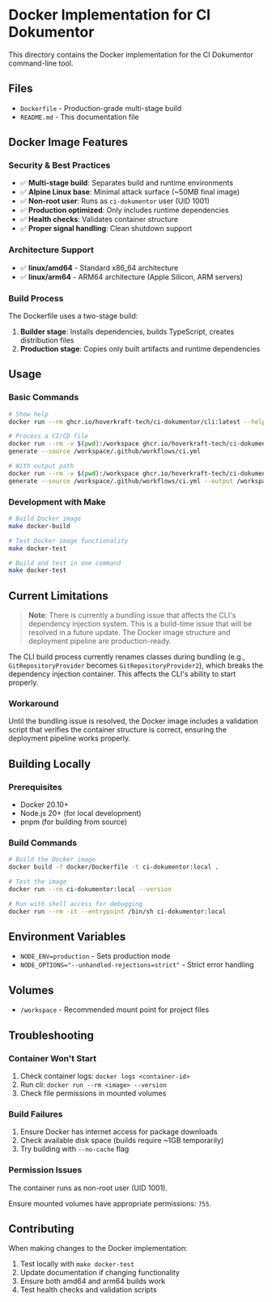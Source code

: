 # Docker Implementation for CI Dokumentor

This directory contains the Docker implementation for the CI Dokumentor command-line tool.

## Files

- `Dockerfile` - Production-grade multi-stage build
- `README.md` - This documentation file

## Docker Image Features

### Security & Best Practices

- ✅ **Multi-stage build**: Separates build and runtime environments
- ✅ **Alpine Linux base**: Minimal attack surface (~50MB final image)
- ✅ **Non-root user**: Runs as `ci-dokumentor` user (UID 1001)
- ✅ **Production optimized**: Only includes runtime dependencies
- ✅ **Health checks**: Validates container structure
- ✅ **Proper signal handling**: Clean shutdown support

### Architecture Support

- ✅ **linux/amd64** - Standard x86_64 architecture
- ✅ **linux/arm64** - ARM64 architecture (Apple Silicon, ARM servers)

### Build Process

The Dockerfile uses a two-stage build:

1. **Builder stage**: Installs dependencies, builds TypeScript, creates distribution files
2. **Production stage**: Copies only built artifacts and runtime dependencies

## Usage

### Basic Commands

```bash
# Show help
docker run --rm ghcr.io/hoverkraft-tech/ci-dokumentor/cli:latest --help

# Process a CI/CD file
docker run --rm -v $(pwd):/workspace ghcr.io/hoverkraft-tech/ci-dokumentor/cli:latest generate \
generate --source /workspace/.github/workflows/ci.yml

# With output path
docker run --rm -v $(pwd):/workspace ghcr.io/hoverkraft-tech/ci-dokumentor/cli:latest \
generate --source /workspace/.github/workflows/ci.yml --output /workspace/docs/ci.md
```

### Development with Make

```bash
# Build Docker image
make docker-build

# Test Docker image functionality
make docker-test

# Build and test in one command
make docker-test
```

## Current Limitations

> **Note**: There is currently a bundling issue that affects the CLI's dependency injection system. This is a build-time issue that will be resolved in a future update. The Docker image structure and deployment pipeline are production-ready.

The CLI build process currently renames classes during bundling (e.g., `GitRepositoryProvider` becomes `GitRepositoryProvider2`), which breaks the dependency injection container. This affects the CLI's ability to start properly.

### Workaround

Until the bundling issue is resolved, the Docker image includes a validation script that verifies the container structure is correct, ensuring the deployment pipeline works properly.

## Building Locally

### Prerequisites

- Docker 20.10+
- Node.js 20+ (for local development)
- pnpm (for building from source)

### Build Commands

```bash
# Build the Docker image
docker build -f docker/Dockerfile -t ci-dokumentor:local .

# Test the image
docker run --rm ci-dokumentor:local --version

# Run with shell access for debugging
docker run --rm -it --entrypoint /bin/sh ci-dokumentor:local
```

## Environment Variables

- `NODE_ENV=production` - Sets production mode
- `NODE_OPTIONS="--unhandled-rejections=strict"` - Strict error handling

## Volumes

- `/workspace` - Recommended mount point for project files

## Troubleshooting

### Container Won't Start

1. Check container logs: `docker logs <container-id>`
2. Run cli: `docker run --rm <image> --version`
3. Check file permissions in mounted volumes

### Build Failures

1. Ensure Docker has internet access for package downloads
2. Check available disk space (builds require ~1GB temporarily)
3. Try building with `--no-cache` flag

### Permission Issues

The container runs as non-root user (UID 1001).

Ensure mounted volumes have appropriate permissions: `755`.

## Contributing

When making changes to the Docker implementation:

1. Test locally with `make docker-test`
2. Update documentation if changing functionality
3. Ensure both amd64 and arm64 builds work
4. Test health checks and validation scripts
